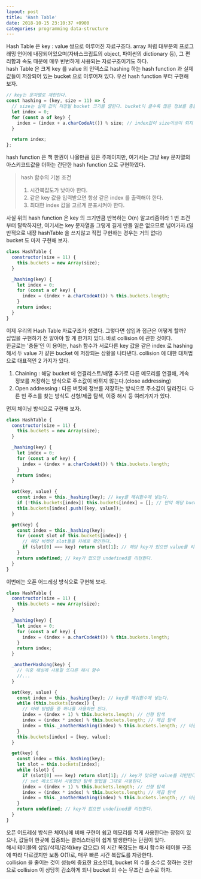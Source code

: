 ```yaml
---
layout: post
title: 'Hash Table'
date: 2018-10-15 23:10:37 +0900
categories: programming data-structure
---
```


Hash Table 은 key : value 쌍으로 이루어진 자료구조다. array 처럼 대부분의 프로그래밍 언어에 내장되어있으며(자바스크립트의 object, 파이썬의 dictionary 등), 그 편리함과 속도 때문에 매우 빈번하게 사용되는 자료구조이기도 하다.<br>
hash Table 은 크게 key 를 value 의 인덱스로 hashing 하는 hash function 과 실제 값들이 저장되어 있는 bucket 으로 이루어져 있다. 우선 hash function 부터 구현해 보자.

```javascript
// key는 문자열로 제한한다.
const hashing = (key, size = 11) => {
  // size는 실제 값이 저장될 bucket 크기를 말한다. bucket이 클수록 많은 정보를 충돌없이 저장할 수 있지만 실제 정보량에 비해 너무 큰 bucket은 낭비이니 잘 조절하도록 하자.
  let index = 0;
  for (const a of key) {
    index = (index + a.charCodeAt()) % size; // index값이 size이상이 되지 않게 한다.
  }

  return index;
};
```

hash function 은 책 한권이 나올만큼 깊은 주제이지만, 여기서는 그냥 key 문자열의 아스키코드값을 더하는 간단한 hash function 으로 구현하였다.<br>

> hash 함수의 기본 조건
>
> 1. 시간복잡도가 낮아야 한다.
> 2. 같은 key 값을 입력받으면 항상 같은 index 를 출력해야 한다.
> 3. 최대한 index 값을 고르게 분포시켜야 한다.

사실 위의 hash function 은 key 의 크기만큼 반복하는 O(n) 알고리즘이라 1 번 조건부터 탈락하지만, 여기서는 key 문자열을 그렇게 길게 만들 일은 없으므로 넘어가자.(일반적으로 내장 hashTable 을 쓰지않고 직접 구현하는 경우는 거의 없다)<br>
bucket 도 마저 구현해 보자.

```javascript
class HashTable {
  constructor(size = 11) {
    this.buckets = new Array(size);
  }

  _hashing(key) {
    let index = 0;
    for (const a of key) {
      index = (index + a.charCodeAt()) % this.buckets.length;
    }
    return index;
  }
}
```

이제 우리의 Hash Table 자료구조가 생겼다. 그렇다면 삽입과 접근은 어떻게 할까?<br>
삽입을 구현하기 전 알아야 할 게 한가지 있다. 바로 collision 에 관한 것이다.<br>
한글로는 '충돌'인 이 용어는, hash 함수가 서로다른 key 값을 같은 index 로 hashing 해서 두 value 가 같은 bucket 에 저장되는 상황을 나타낸다. collision 에 대한 대처법으로 대표적인 2 가지가 있다.

1. Chaining : 해당 bucket 에 연결리스트/배열 추가로 다른 메모리를 연결해, 계속 정보를 저장하는 방식으로 주소값이 바뀌지 않는다.(close addressing)
2. Open addressing : 다른 버킷에 정보를 저장하는 방식으로 주소값이 달라진다. 다른 빈 주소를 찾는 방식도 선형/제곱 탐색, 이중 해시 등 여러가지가 있다.

먼저 체이닝 방식으로 구현해 보자.

```javascript
class HashTable {
  constructor(size = 11) {
    this.buckets = new Array(size);
  }

  _hashing(key) {
    let index = 0;
    for (const a of key) {
      index = (index + a.charCodeAt()) % this.buckets.length;
    }
    return index;
  }

  set(key, value) {
    const index = this._hashing(key); // key를 해쉬함수에 넣는다.
    if (!this.buckets[index]) this.buckets[index] = []; // 만약 해당 bucket에 아무것도 없다면 빈 배열을 할당한다.
    this.buckets[index].push([key, value]);
  }

  get(key) {
    const index = this._hashing(key);
    for (const slot of this.buckets[index]) {
      // 해당 버켓의 slot들을 차례로 확인한다.
      if (slot[0] === key) return slot[1]; // 해당 key가 있으면 value를 리턴한다.
    }
    return undefined; // key가 없으면 undefined를 리턴한다.
  }
}
```

이번에는 오픈 어드레싱 방식으로 구현해 보자.

```javascript
class HashTable {
  constructor(size = 11) {
    this.buckets = new Array(size);
  }

  _hashing(key) {
    let index = 0;
    for (const a of key) {
      index = (index + a.charCodeAt()) % this.buckets.length;
    }
    return index;
  }

  _anotherHashing(key) {
    // 이중 해싱에 사용할 또다른 해시 함수
    //...
  }

  set(key, value) {
    const index = this._hashing(key); // key를 해쉬함수에 넣는다.
    while (this.buckets[index]) {
      // 아래 방법들 중 하나를 사용하면 된다.
      index = (index + 1) % this.buckets.length; // 선형 탐색
      index = (index * index) % this.buckets.length; // 제곱 탐색
      index = this._anotherHashing(index) % this.buckets.length; // 이중 해싱
    }
    this.buckets[index] = [key, value];
  }

  get(key) {
    const index = this._hashing(key);
    let slot = this.buckets[index];
    while (slot) {
      if (slot[0] === key) return slot[1]; // key가 맞으면 value를 리턴한다.
      // set 메소드에서 사용했던 탐색 방법을 그대로 사용한다.
      index = (index + 1) % this.buckets.length; // 선형 탐색
      index = (index * index) % this.buckets.length; // 제곱 탐색
      index = this._anotherHashing(index) % this.buckets.length; // 이중 해싱
    }
    return undefined; // key가 없으면 undefined를 리턴한다.
  }
}
```

오픈 어드레싱 방식은 체이닝에 비해 구현이 쉽고 메모리를 적게 사용한다는 장점이 있으나, 값들이 한곳에 집중되는 클러스터링이 쉽게 발생한다는 단점이 있다.<br>
해시 테이블의 삽입/삭제/검색(key 값으로) 의 시간 복잡도는 해시 함수와 테이블 구조에 따라 다르겠지만 보통 O(1)로, 매우 빠른 시간 복잡도를 자랑한다.<br>
collision 을 줄이는 것이 성능에 중요한 요소인데, bucket 의 수를 소수로 정하는 것만으로 collision 이 상당히 감소하게 되니 bucket 의 수는 무조건 소수로 하자.
